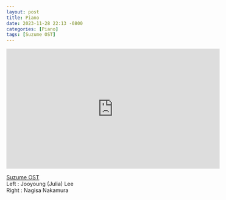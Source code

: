 ```yaml
---
layout: post
title: Piano
date: 2023-11-28 22:13 -0800
categories: [Piano]
tags: [Suzume OST]
---
```

<iframe width="560" height="315" src="https://www.youtube.com/embed/nGdU0ipazQA?si=q5bPRLheyBya19ua" title="YouTube video player" frameborder="0" allow="accelerometer; autoplay; clipboard-write; encrypted-media; gyroscope; picture-in-picture; web-share" allowfullscreen></iframe>

<a href="https://youtu.be/nGdU0ipazQA">Suzume OST</a> <br>
Left : Jooyoung (Julia) Lee <br>
Right : Nagisa Nakamura
